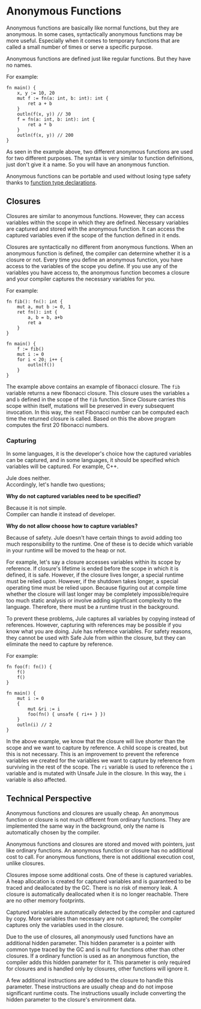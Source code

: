 # Anonymous Functions

Anonymous functions are basically like normal functions, but they are anonymous. In some cases, syntactically anonymous functions may be more useful. Especially when it comes to temporary functions that are called a small number of times or serve a specific purpose.

Anonymous functions are defined just like regular functions. But they have no names.

For example:
```jule
fn main() {
    x, y := 10, 20
    mut f := fn(a: int, b: int): int {
        ret a + b
    }
    outln(f(x, y)) // 30
    f = fn(a: int, b: int): int {
        ret a * b
    }
    outln(f(x, y)) // 200
}
```
As seen in the example above, two different anonymous functions are used for two different purposes. The syntax is very similar to function definitions, just don't give it a name. So you will have an anonymous function.

Anonymous functions can be portable and used without losing type safety thanks to [function type declarations](/common-concepts/functions/#using-function-as-data-type).

## Closures

Closures are similar to anonymous functions. However, they can access variables within the scope in which they are defined. Necessary variables are captured and stored with the anonymous function. It can access the captured variables even if the scope of the function defined in it ends.

Closures are syntactically no different from anonymous functions. When an anonymous function is defined, the compiler can determine whether it is a closure or not. Every time you define an anonymous function, you have access to the variables of the scope you define. If you use any of the variables you have access to, the anonymous function becomes a closure and your compiler captures the necessary variables for you.

For example:
```jule
fn fib(): fn(): int {
    mut a, mut b := 0, 1
    ret fn(): int {
        a, b = b, a+b
        ret a
    }
}

fn main() {
    f := fib()
    mut i := 0
    for i < 20; i++ {
        outln(f())
    }
}
```
The example above contains an example of fibonacci closure. The `fib` variable returns a new fibonacci closure. This closure uses the variables `a` and `b` defined in the scope of the `fib` function. Since Closure carries this scope within itself, mutations will be preserved in every subsequent invocation. In this way, the next Fibonacci number can be computed each time the returned closure is called. Based on this the above program computes the first 20 fibonacci numbers.

### Capturing

In some languages, it is the developer's choice how the captured variables can be captured, and in some languages, it should be specified which variables will be captured. For example, C++.

Jule does neither. \
Accordingly, let's handle two questions;

**Why do not captured variables need to be specified?**

Because it is not simple. \
Compiler can handle it instead of developer.

**Why do not allow choose how to capture variables?**

Because of safety. Jule doesn't have certain things to avoid adding too much responsibility to the runtime. One of these is to decide which variable in your runtime will be moved to the heap or not.

For example, let's say a closure accesses variables within its scope by reference. If closure's lifetime is ended before the scope in which it is defined, it is safe. However, if the closure lives longer, a special runtime must be relied upon. However, if the shutdown takes longer, a special operating time must be relied upon. Because figuring out at compile time whether the closure will last longer may be completely impossible/require too much static analysis or involve adding significant complexity to the language. Therefore, there must be a runtime trust in the background.

To prevent these problems, Jule captures all variables by copying instead of references. However, capturing with references may be possible if you know what you are doing. Jule has reference variables. For safety reasons, they cannot be used with Safe Jule from within the closure, but they can eliminate the need to capture by reference.

For example:
```jule
fn foo(f: fn()) {
    f()
    f()
}

fn main() {
    mut i := 0
    {
        mut &ri := i
        foo(fn() { unsafe { ri++ } })
    }
    outln(i) // 2
}
```
In the above example, we know that the closure will live shorter than the scope and we want to capture by reference. A child scope is created, but this is not necessary. This is an improvement to prevent the reference variables we created for the variables we want to capture by reference from surviving in the rest of the scope. The `ri` variable is used to reference the `i` variable and is mutated with Unsafe Jule in the closure. In this way, the `i` variable is also affected.

## Technical Perspective

Anonymous functions and closures are usually cheap. An anonymous function or closure is not much different from ordinary functions. They are implemented the same way in the background, only the name is automatically chosen by the compiler.

Anonymous functions and closures are stored and moved with pointers, just like ordinary functions. An anonymous function or closure has no additional cost to call. For anonymous functions, there is not additional execution cost, unlike closures.

Closures impose some additional costs. One of these is captured variables. A heap allocation is created for captured variables and is guaranteed to be traced and deallocated by the GC. There is no risk of memory leak. A closure is automatically deallocated when it is no longer reachable. There are no other memory footprints.

Captured variables are automatically detected by the compiler and captured by copy. More variables than necessary are not captured; the compiler captures only the variables used in the closure.

Due to the use of closures, all anonymously used functions have an additional hidden parameter. This hidden parameter is a pointer with common type traced by the GC and is null for functions other than other closures. If a ordinary function is used as an anonymous function, the compiler adds this hidden parameter for it. This parameter is only required for closures and is handled only by closures, other functions will ignore it.

A few additional instructions are added to the closure to handle this parameter. These instructions are usually cheap and do not impose significant runtime costs. The instructions usually include converting the hidden parameter to the closure's environment data.